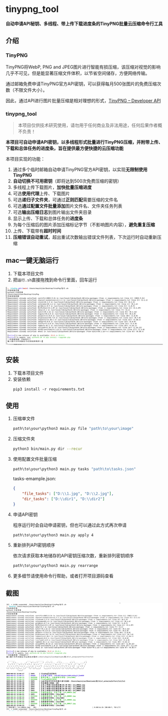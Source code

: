 # tinypng_tool

**自动申请API秘钥、多线程、带上传下载进度条的TinyPNG批量云压缩命令行工具**


## 介绍

### TinyPNG

TinyPNG将WebP, PNG and JPEG图片进行智能有损压缩，该压缩对视觉的影响几乎不可见，但是能显著压缩文件体积，以节省空间储存，方便网络传输。

通过邮箱免费申请TinyPNG官方API密钥，可以获得每月500张图片的免费压缩次数（不限文件大小）。

因此，通过API进行图片批量压缩是相对理想的形式，[TinyPNG – Developer API](https://tinypng.com/developers)

### tinypng_tool

> 本项目仅供技术研究使用，请勿用于任何商业及非法用途，任何后果作者概不负责！

**本项目可自动申请API密钥，以多线程形式批量进行TinyPNG压缩，并附带上传、下载和总体任务的进度条，旨在提供最方便快捷的云压缩功能**

本项目实现的功能：

1. 通过多个临时邮箱自动申请TinyPNG官方API密钥，以实现**无限制使用TinyPNG**
2. **自动切换不可用密钥**（即将达到500次免费压缩的密钥）
3. 多线程上传下载图片，**加快批量压缩进度**
4. 可选**使用代理**上传、下载图片
5. 可选**递归子文件夹**，可通过**正则匹配**需要压缩的文件名
6. 可选**通过配置文件批量添加**图片文件名、文件夹任务列表
7. 可选**输出压缩日志**到图片输出文件夹目录
8. 显示上传、下载和总体任务的**进度条**
9. 为每个压缩后的图片添加压缩标记字节（不影响图片内容），**避免重复压缩**
10. 上传、下载带有**超时时间**
11. **压缩错误自动重试**，超出重试次数输出错误文件列表，下次运行时自动重新压缩


## mac一键无脑运行

1. 下载本项目文件
2. 把```运行.sh```直接拖拽到命令行里面，回车运行
<img src="./image/demo1.png" alt="image-20221108212239001" style="zoom:50%;" />


## 安装

1. 下载本项目文件
2. 安装依赖
	```
	pip3 install -r requirements.txt
	```

## 使用

1. 压缩单文件
    ```bash
    path\to\your\python3 main.py file "path\to\your\image"
    ```
    
2. 压缩文件夹
   ```bash
   python3 bin/main.py dir --recur
   ```
   
3. 使用配置文件批量压缩
	```bash
    path\to\your\python3 main.py tasks "path\to\tasks.json"
	```
	tasks-emample.json: 
	
	```json
	{
		"file_tasks": ["D:\\1.jpg", "D:\\2.jpg"],
		"dir_tasks": ["D:\\dir1", "D:\\dir2"]
	}
	```
	
4. 申请API密钥

   程序运行时会自动申请密钥，但也可以通过此方式再次申请
	```bash
    path\to\your\python3 main.py apply 4
	```
   
5. 重新排列API密钥顺序

	依次请求获取本地储存的API密钥压缩次数，重新排列密钥顺序
	
	```bash
	path\to\your\python3 main.py rearrange
	```

6. 更多细节请使用命令行帮助，或者打开项目源码查看



## 截图

<img src="./image/1679464928376.png" alt="image-20221108212239001" style="zoom:50%;" />
